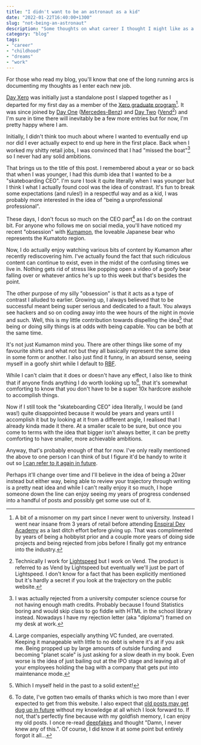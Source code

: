 ```yaml
---
title: "I didn't want to be an astronaut as a kid"
date: "2022-01-22T16:40:00+1300"
slug: "not-being-an-astronaut"
description: "Some thoughts on what career I thought I might like as a kid"
category: "blog"
tags:
- "career"
- "childhood"
- "dreams"
- "work"
---
```


For those who read my blog, you'll know that one of the long running arcs is documenting my thoughts as I enter each new job.

[Day Xero](/blog/day-xero) was initially just a standalone post I slapped together as I departed for my first day as a member of the [Xero graduate program](https://www.xero.com/nz/about/graduate/)[^1]. It was since joined by [Day One](/blog/day-one) ([Mercedes-Benz](https://www.mercedes-benz-trucks.com/content/mbo/markets/en_NZ/home.html)) and [Day Two](/blog/day-two) ([Vend](https://www.vendhq.com/nz/)[^2]) and I'm sure in time there will inevitably be a few more entries but for now, I'm pretty happy where I am.

Initially, I didn't think too much about where I wanted to eventually end up nor did I ever actually expect to end up here in the first place. Back when I worked my shitty retail jobs, I was convinced that I had "missed the boat"[^3] so I never had any solid ambitions.

That brings us to the title of this post. I remembered about a year or so back that when I was younger, I had this dumb idea that I wanted to be a "skateboarding CEO". I'm sure I took it quite literally when I was younger but I think I what I actually found cool was the idea of constrast. It's fun to break some expectations (and rules!) in a respectful way and as a kid, I was probably more interested in the idea of "being a unprofessional professional".

These days, I don't focus so much on the CEO part[^4] as I do on the contrast bit. For anyone who follows me on social media, you'll have noticed my recent "obsession" with [Kumamon](https://en.wikipedia.org/wiki/Kumamon), the loveable Japanese bear who represents the Kumatoto region.

Now, I do actually enjoy watching various bits of content by Kumamon after recently rediscovering him. I've actually found the fact that such ridiculous content can continue to exist, even in the midst of the confusing times we live in. Nothing gets rid of stress like popping open a video of a goofy bear falling over or whatever antics he's up to this week but that's besides the point.

The other purpose of my silly "obsession" is that it acts as a type of contrast I alluded to earlier. Growing up, I always believed that to be successful meant being super serious and dedicated to a fault. You always see hackers and so on coding away into the wee hours of the night in movie and such. Well, this is my little contribution towards dispelling the idea[^5] that being or doing silly things is at odds with being capable. You can be both at the same time.

It's not just Kumamon mind you. There are other things like some of my favourite shirts and what not but they all basically represent the same idea in some form or another. I also just find it funny, in an absurd sense, seeing myself in a goofy shirt while I default to [RBF](https://en.wikipedia.org/wiki/Resting_bitch_face).

While I can't claim that it does or doesn't have any effect, I also like to think that if anyone finds anything I do worth looking up to[^6], that it's somewhat comforting to know that you don't have to be a super 10x hardcore asshole to accomplish things.

Now if I still took the "skateboarding CEO" idea literally, I would be (and was!) quite disappointed because it would be years and years until I accomplish it but by looking at it from a different angle, I realised that I already kinda made it there. At a smaller scale to be sure, but once you come to terms with the idea that bigger isn't always better, it can be pretty comforting to have smaller, more achievable ambitions.

Anyway, that's probably enough of that for now. I've only really mentioned the above to one person I can think of but I figure it'd be handy to write it out so [I can refer to it again in future](/blog/zettelkasten-blog-a-good-idea/). 

Perhaps it'll change over time and I'll believe in the idea of being a 20xer instead but either way, being able to review your trajectory through writing is a pretty neat idea and while I can't really enjoy it so much, I hope someone down the line can enjoy seeing my years of progress condensed into a handful of posts and possibly get some use out of it.

[^1]: A bit of a misnomer on my part since I never went to university. Instead I went near insane from 3 years of retail before attending [Enspiral Dev Academy](https://devacademy.co.nz) as a last ditch effort before giving up. That was complimented by years of being a hobbyist prior and a couple more years of doing side projects and being rejected from jobs before I finally got my entrance into the industry.

[^2]: Technically I work for [Lightspeed](https://www.lightspeedhq.com) but I work on Vend. The product is referred to as Vend by Lightspeed but eventually we'll just be part of Lightspeed. I don't know for a fact that has been explicitly mentioned but it's hardly a secret if you look at the trajectory on the public website.

[^3]: I was actually rejected from a university computer science course for not having enough math credits. Probably because I found Statistics boring and would skip class to go fiddle with HTML in the school library instead. Nowadays I have my rejection letter (aka "diploma") framed on my desk at work.

[^4]: Large companies, especially anything VC funded, are overrated. Keeping it manageable with little to no debt is where it's at if you ask me. Being propped up by large amounts of outside funding and becoming "planet scale" is just asking for a slow death in my book. Even worse is the idea of just bailing out at the IPO stage and leaving all of your employees holding the bag with a company that gets put into maintenance mode.

[^5]: Which I myself held in the past to a solid extent!

[^6]: To date, I've gotten two emails of thanks which is two more than I ever expected to get from this website. I also expect that [old posts may get dug up in future](/blog/publish-old-works/) without my knowledge at all which I look forward to. If not, that's perfectly fine because with my goldfish memory, I can enjoy my old posts. I once re-read [deepfakes](/blog/deepfakes) and thought "Damn, I never knew any of this.". Of course, I did know it at some point but entirely forgot it all...